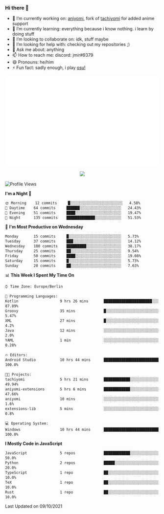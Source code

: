 ### Hi there 👋



<!--
**jmir1/jmir1** is a ✨ _special_ ✨ repository because its `README.md` (this file) appears on your GitHub profile.

Here are some ideas to get you started:
-->
- 🔭 I’m currently working on: [aniyomi](https://github.com/jmir1/aniyomi), fork of [tachiyomi](https://github.com/tachiyomiorg/tachiyomi) for added anime support
- 🌱 I’m currently learning: everything because i know nothing. i learn by doing stuff
- 👯 I’m looking to collaborate on: idk, stuff maybe
- 🤔 I’m looking for help with: checking out my repositories ;)
- 💬 Ask me about: anything
- 📫 How to reach me: discord: jmir#9379
- 😄 Pronouns: he/him
- ⚡ Fun fact: sadly enough, i play [osu!](https://osu.ppy.sh/users/18018426)  
<div>
	<p align="center">
		<a href="https://github.com/jmir1?tab=repositories" target="_blank" rel="noopener"><img src="https://github.com/jmir1/github-stats/blob/master/generated/overview.svg"></a>
	</p>
	<p align="center">
		<a href="https://github.com/search?o=desc&q=author%3Ajmir1&s=committer-date&type=Commits" target="_blank" rel="noopener"><img src="https://github-readme-streak-stats.herokuapp.com/?user=jmir1"></a>
	</p>
</div>

<!--START_SECTION:waka-->
![Profile Views](http://img.shields.io/badge/Profile%20Views-0-blue)

**I'm a Night 🦉** 

```text
🌞 Morning    12 commits     █░░░░░░░░░░░░░░░░░░░░░░░░   4.58% 
🌆 Daytime    64 commits     ██████░░░░░░░░░░░░░░░░░░░   24.43% 
🌃 Evening    51 commits     ████░░░░░░░░░░░░░░░░░░░░░   19.47% 
🌙 Night      135 commits    █████████████░░░░░░░░░░░░   51.53%

```
📅 **I'm Most Productive on Wednesday** 

```text
Monday       15 commits     █░░░░░░░░░░░░░░░░░░░░░░░░   5.73% 
Tuesday      37 commits     ███░░░░░░░░░░░░░░░░░░░░░░   14.12% 
Wednesday    100 commits    █████████░░░░░░░░░░░░░░░░   38.17% 
Thursday     25 commits     ██░░░░░░░░░░░░░░░░░░░░░░░   9.54% 
Friday       50 commits     ████░░░░░░░░░░░░░░░░░░░░░   19.08% 
Saturday     15 commits     █░░░░░░░░░░░░░░░░░░░░░░░░   5.73% 
Sunday       20 commits     ██░░░░░░░░░░░░░░░░░░░░░░░   7.63%

```


📊 **This Week I Spent My Time On** 

```text
⌚︎ Time Zone: Europe/Berlin

💬 Programming Languages: 
Kotlin                   9 hrs 26 mins       ██████████████████████░░░   87.89% 
Groovy                   35 mins             █░░░░░░░░░░░░░░░░░░░░░░░░   5.47% 
XML                      27 mins             █░░░░░░░░░░░░░░░░░░░░░░░░   4.2% 
Java                     12 mins             ░░░░░░░░░░░░░░░░░░░░░░░░░   2.0% 
YAML                     1 min               ░░░░░░░░░░░░░░░░░░░░░░░░░   0.28%

🔥 Editors: 
Android Studio           10 hrs 44 mins      █████████████████████████   100.0%

🐱‍💻 Projects: 
tachiyomi                5 hrs 21 mins       ████████████░░░░░░░░░░░░░   49.94% 
aniyomi-extensions       5 hrs 6 mins        ████████████░░░░░░░░░░░░░   47.66% 
aniyomi                  10 mins             ░░░░░░░░░░░░░░░░░░░░░░░░░   1.6% 
extensions-lib           5 mins              ░░░░░░░░░░░░░░░░░░░░░░░░░   0.8%

💻 Operating System: 
Windows                  10 hrs 44 mins      █████████████████████████   100.0%

```

**I Mostly Code in JavaScript** 

```text
JavaScript               5 repos             ████████████░░░░░░░░░░░░░   50.0% 
Python                   2 repos             █████░░░░░░░░░░░░░░░░░░░░   20.0% 
TypeScript               1 repo              ██░░░░░░░░░░░░░░░░░░░░░░░   10.0% 
TeX                      1 repo              ██░░░░░░░░░░░░░░░░░░░░░░░   10.0% 
Rust                     1 repo              ██░░░░░░░░░░░░░░░░░░░░░░░   10.0%

```



 Last Updated on 09/10/2021
<!--END_SECTION:waka-->
